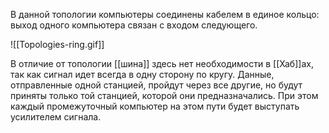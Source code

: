 В данной топологии компьютеры соединены кабелем в единое кольцо: выход одного компьютера связан с входом следующего.

![[Topologies-ring.gif]]

В отличие от топологии [[шина]] здесь нет необходимости в [[Хаб]]ах, так как сигнал идет всегда в одну сторону по кругу. Данные, отправленные одной станцией, пройдут через все другие, но будут приняты только той станцией, которой они предназначались. При этом каждый промежуточный компьютер на этом пути будет выступать усилителем сигнала.
